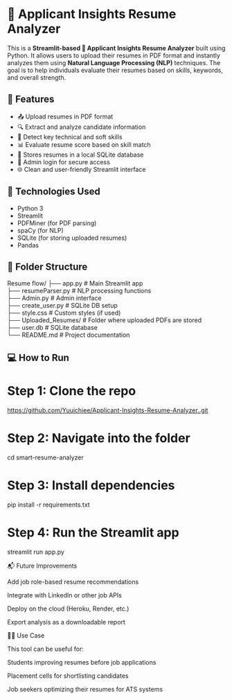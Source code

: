 # 🤖 Applicant Insights Resume Analyzer

This is a **Streamlit-based 🤖 Applicant Insights Resume Analyzer** built using Python. It allows users to upload their resumes in PDF format and instantly analyzes them using **Natural Language Processing (NLP)** techniques. The goal is to help individuals evaluate their resumes based on skills, keywords, and overall strength.

## 🚀 Features

- 📤 Upload resumes in PDF format
- 🔍 Extract and analyze candidate information
- 🧠 Detect key technical and soft skills
- 📊 Evaluate resume score based on skill match
- 💾 Stores resumes in a local SQLite database
- 👤 Admin login for secure access
- 🌐 Clean and user-friendly Streamlit interface

## 🔧 Technologies Used

- Python 3
- Streamlit
- PDFMiner (for PDF parsing)
- spaCy (for NLP)
- SQLite (for storing uploaded resumes)
- Pandas

## 📂 Folder Structure

Resume flow/
├── app.py              # Main Streamlit app  
├── resumeParser.py     # NLP processing functions  
├── Admin.py            # Admin interface  
├── create_user.py      # SQLite DB setup  
├── style.css           # Custom styles (if used)  
├── Uploaded_Resumes/   # Folder where uploaded PDFs are stored  
├── user.db             # SQLite database  
└── README.md           # Project documentation  



## 💻 How to Run


# Step 1: Clone the repo
https://github.com/Yuuichiee/Applicant-Insights-Resume-Analyzer..git

# Step 2: Navigate into the folder
cd smart-resume-analyzer

# Step 3: Install dependencies
pip install -r requirements.txt

# Step 4: Run the Streamlit app
streamlit run app.py



📬 Future Improvements

Add job role-based resume recommendations

Integrate with LinkedIn or other job APIs

Deploy on the cloud (Heroku, Render, etc.)

Export analysis as a downloadable report


🧑‍💼 Use Case

This tool can be useful for:

Students improving resumes before job applications

Placement cells for shortlisting candidates

Job seekers optimizing their resumes for ATS systems


